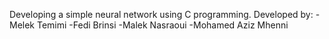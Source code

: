 Developing a simple neural network using C programming.
Developed by:
-Melek Temimi
-Fedi Brinsi
-Malek Nasraoui
-Mohamed Aziz Mhenni
